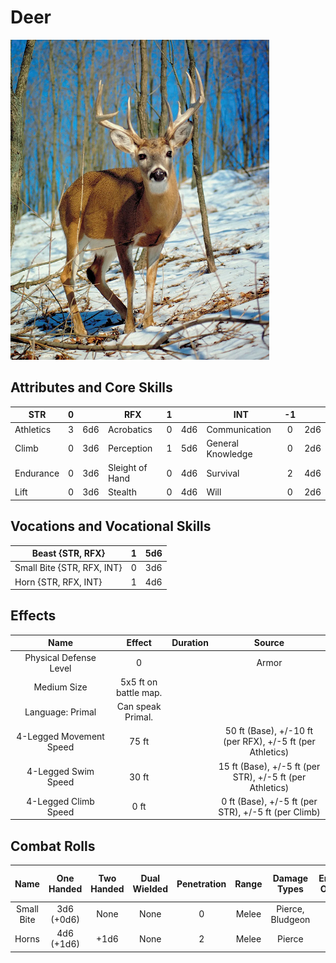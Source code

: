 # Deer

![NotMyImage](Deer.png)

## Attributes and Core Skills

| STR       | 0 |    | RFX             | 1 |    | INT               | -1 |    |
| --------- | :-: | :-: | --------------- | :-: | :-: | ----------------- | :-: | :-: |
| Athletics | 3 | 6d6 | Acrobatics      | 0 | 4d6 | Communication     | 0 | 2d6 |
| Climb     | 0 | 3d6 | Perception      | 1 | 5d6 | General Knowledge | 0 | 2d6 |
| Endurance | 0 | 3d6 | Sleight of Hand | 0 | 4d6 | Survival          | 2 | 4d6 |
| Lift      | 0 | 3d6 | Stealth         | 0 | 4d6 | Will              | 0 | 2d6 |

## Vocations and Vocational Skills

| Beast {STR, RFX}           | 1 | 5d6 |
| -------------------------- | :-: | :-: |
| Small Bite {STR, RFX, INT} | 0 | 3d6 |
| Horn {STR, RFX, INT}       | 1 | 4d6 |

## Effects

|           Name           |        Effect        | Duration |                          Source                          |
| :----------------------: | :-------------------: | :------: | :-------------------------------------------------------: |
|  Physical Defense Level  |           0           |          |                           Armor                           |
|       Medium Size       | 5x5 ft on battle map. |          |                                                          |
|     Language: Primal     |   Can speak Primal.   |          |                                                          |
| 4-Legged Movement Speed |        75 ft        |          | 50 ft (Base), +/-10 ft (per RFX), +/-5 ft (per Athletics) |
|   4-Legged Swim Speed   |         30 ft         |          | 15 ft (Base), +/-5 ft (per STR), +/-5 ft (per Athletics) |
|  4-Legged Climb Speed  |         0 ft         |          |    0 ft (Base), +/-5 ft (per STR), +/-5 ft (per Climb)    |

## Combat Rolls

|    Name    | One<br />Handed | Two<br />Handed | Dual<br />Wielded | Penetration | Range | Damage<br />Types | Engageable<br />Opponents | Area Of<br />Effect | Resource<br />Class |
| :--------: | :-------------: | :-------------: | :---------------: | :---------: | :---: | :---------------: | :-----------------------: | :-----------------: | :-----------------: |
| Small Bite | 3d6<br />(+0d6) |      None      |       None       |      0      | Melee | Pierce, Bludgeon |          1          |        None        |        None        |
|   Horns   | 4d6<br />(+1d6) |      +1d6      |       None       |      2      | Melee |      Pierce      |           Rapid           |        None        |        None        |
